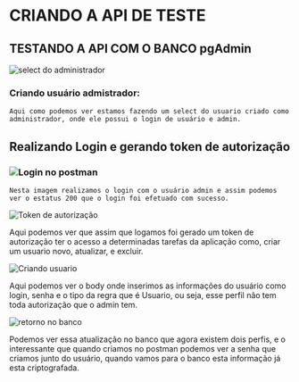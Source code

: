 # CRIANDO A API DE TESTE

## TESTANDO A API COM O BANCO pgAdmin

![select do administrador](https://github.com/Git-LeAmaral/gerenciador-tarefas/assets/101153930/0fa8fc2b-a5f7-4779-827b-8a87492c0e30)

### Criando usuário admistrador: 
    Aqui como podemos ver estamos fazendo um select do usuario criado como administrador, onde ele possui o login de usuário e admin.

## Realizando Login e gerando token de autorização

### ![Login no postman](https://github.com/Git-LeAmaral/gerenciador-tarefas/assets/101153930/741ba9a0-8e7a-4572-b4b4-b2946aeb3ae4)

    Nesta imagem realizamos o login com o usuário admin e assim podemos ver o estatus 200 que o login foi efetuado com sucesso.

  ![Token de autorização](https://github.com/Git-LeAmaral/gerenciador-tarefas/assets/101153930/02416005-1b0b-4902-9b3d-692d8ba23ad6)

  Aqui podemos ver que assim que logamos foi gerado um token de autorização ter o acesso a determinadas tarefas da aplicação como,
  criar um usuario novo, atualizar, e excluir.

  ![Criando usuario](https://github.com/Git-LeAmaral/gerenciador-tarefas/assets/101153930/e677d6c8-fd95-401d-8535-122836c6c37a)

  Aqui podemos ver o body onde inserimos as informações do usuário como login, senha e o tipo da regra que é Usuario, ou seja,
  esse perfil não tem toda autorização que o admin tem.

  ![retorno no banco](https://github.com/Git-LeAmaral/gerenciador-tarefas/assets/101153930/e9257003-8529-4537-bd9d-7f7978236ac2)

  Podemos ver essa atualização no banco que agora existem dois perfis, e o interessante que quando criamos no postman podemos ver
  a senha que criamos junto do usuário, quando vamos para o banco esta informação já esta criptografada.

